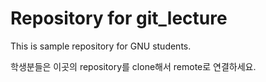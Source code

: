 # Repository for git_lecture
This is sample repository for GNU students.

학생분들은 이곳의 repository를 clone해서 remote로 연결하세요.
